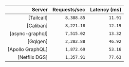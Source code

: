 <!-- PERFORMANCE_RESULTS_START -->

| Server | Requests/sec | Latency (ms) |
|--------:|--------------:|--------------:|
| [Tailcall] | `8,388.85` | `11.91` |
| [Caliban] | `8,221.18` | `12.19` |
| [async-graphql] | `7,515.02` | `13.32` |
| [Gqlgen] | `2,202.88` | `46.92` |
| [Apollo GraphQL] | `1,872.69` | `53.16` |
| [Netflix DGS] | `1,357.91` | `77.63` |

<!-- PERFORMANCE_RESULTS_END -->
